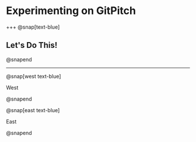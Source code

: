 # Experimenting on GitPitch

+++
@snap[text-blue]

<h2>Let's Do This!</h2>

@snapend

---

@snap[west text-blue]

West

@snapend

@snap[east text-blue]

East

@snapend
